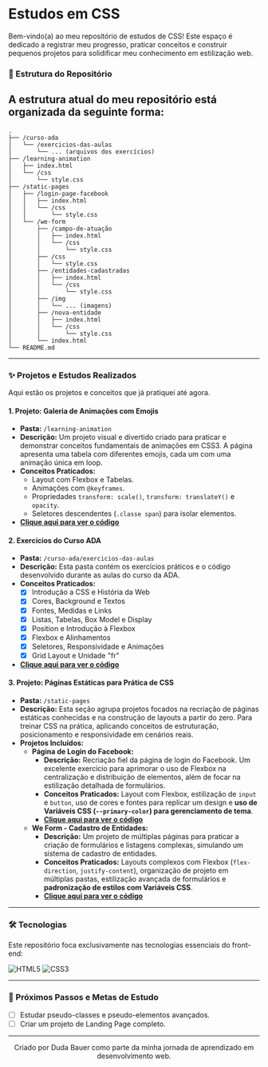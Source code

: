 # Estudos em CSS

Bem-vindo(a) ao meu repositório de estudos de CSS! Este espaço é dedicado a registrar meu progresso, praticar conceitos e construir pequenos projetos para solidificar meu conhecimento em estilização web.




### 📂 Estrutura do Repositório

A estrutura atual do meu repositório está organizada da seguinte forma:
---
```
.
├── /curso-ada
│   └── /exercicios-das-aulas
│       └── ... (arquivos dos exercícios)
├── /learning-animation
│   ├── index.html
│   └── /css
│       └── style.css
├── /static-pages
│   ├── /login-page-facebook
│   │   ├── index.html
│   │   └── /css
│   │       └── style.css
│   └── /we-form
│       ├── /campo-de-atuação
│       │   ├── index.html
│       │   └── /css
│       │       └── style.css
│       ├── /css
│       │   └── style.css
│       ├── /entidades-cadastradas
│       │   ├── index.html
│       │   └── /css
│       │       └── style.css
│       ├── /img
│       │   └── ... (imagens)
│       ├── /nova-entidade
│       │   ├── index.html
│       │   └── /css
│       │       └── style.css
│       └── index.html
└── README.md
```
---

### ✨ Projetos e Estudos Realizados

Aqui estão os projetos e conceitos que já pratiquei até agora.

#### 1. Projeto: Galeria de Animações com Emojis
* **Pasta:** `/learning-animation`
* **Descrição:** Um projeto visual e divertido criado para praticar e demonstrar conceitos fundamentais de animações em CSS3. A página apresenta uma tabela com diferentes emojis, cada um com uma animação única em loop.
* **Conceitos Praticados:**
    * Layout com Flexbox e Tabelas.
    * Animações com `@keyframes`.
    * Propriedades `transform: scale()`, `transform: translateY()` e `opacity`.
    * Seletores descendentes (`.classe span`) para isolar elementos.
* **[Clique aqui para ver o código](https://github.com/DudahBauer/aprendendo-css/tree/main/learning-animation)**

#### 2. Exercícios do Curso ADA
* **Pasta:** `/curso-ada/exercicios-das-aulas`
* **Descrição:** Esta pasta contém os exercícios práticos e o código desenvolvido durante as aulas do curso da ADA.
* **Conceitos Praticados:**
   * [x] Introdução a CSS e História da Web
    * [x] Cores, Background e Textos
    * [x] Fontes, Medidas e Links
    * [x] Listas, Tabelas, Box Model e Display
    * [x] Position e Introdução à Flexbox
    * [x] Flexbox e Alinhamentos
    * [x] Seletores, Responsividade e Animações
    * [x] Grid Layout e Unidade "fr"
* **[Clique aqui para ver o código](https://github.com/DudahBauer/aprendendo-css/tree/main/curso-ada/exercicios-das-aulas)**


#### 3. Projeto: Páginas Estáticas para Prática de CSS
* **Pasta:** `/static-pages`
* **Descrição:** Esta seção agrupa projetos focados na recriação de páginas estáticas conhecidas e na construção de layouts a partir do zero. Para treinar CSS na prática, aplicando conceitos de estruturação, posicionamento e responsividade em cenários reais.
* **Projetos Incluídos:**
    * **Página de Login do Facebook:**
        * **Descrição:** Recriação fiel da página de login do Facebook. Um excelente exercício para aprimorar o uso de Flexbox na centralização e distribuição de elementos, além de focar na estilização detalhada de formulários.
        * **Conceitos Praticados:** Layout com Flexbox, estilização de `input` e `button`, uso de cores e fontes para replicar um design e **uso de Variáveis CSS (`--primary-color`) para gerenciamento de tema**.
        * **[Clique aqui para ver o código](https://github.com/DudahBauer/aprendendo-css/tree/main/static-pages/login-page-facebook)**
    * **We Form - Cadastro de Entidades:**
        * **Descrição:** Um projeto de múltiplas páginas para praticar a criação de formulários e listagens complexas, simulando um sistema de cadastro de entidades.
        * **Conceitos Praticados:** Layouts complexos com Flexbox (`flex-direction`, `justify-content`), organização de projeto em múltiplas pastas, estilização avançada de formulários e **padronização de estilos com Variáveis CSS**.
        * **[Clique aqui para ver o código](https://github.com/DudahBauer/aprendendo-css/tree/main/static-pages/we-form)**
---

### 🛠️ Tecnologias

Este repositório foca exclusivamente nas tecnologias essenciais do front-end:

![HTML5](https://img.shields.io/badge/html5-%23E34F26.svg?style=for-the-badge&logo=html5&logoColor=white)
![CSS3](https://img.shields.io/badge/css3-%231572B6.svg?style=for-the-badge&logo=css3&logoColor=white)

---

### 📖 Próximos Passos e Metas de Estudo

- [ ] Estudar pseudo-classes e pseudo-elementos avançados.
- [ ] Criar um projeto de Landing Page completo.

---

<p align="center">
  Criado por Duda Bauer como parte da minha jornada de aprendizado em desenvolvimento web. 
</p>
